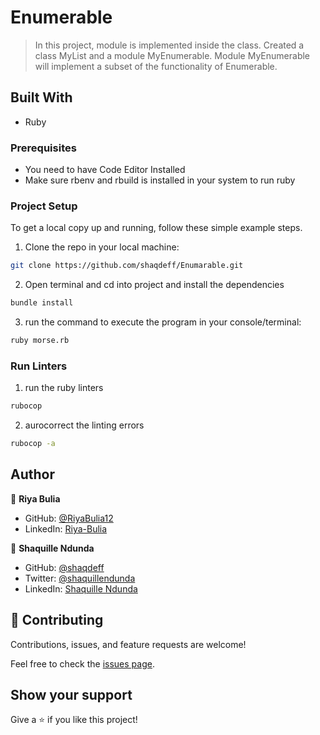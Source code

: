 # Enumerable

> In this project, module is implemented inside the class. Created a class MyList and a module MyEnumerable. Module MyEnumerable will implement a subset of the functionality of Enumerable.

## Built With

- Ruby

### Prerequisites

- You need to have Code Editor Installed
- Make sure rbenv and rbuild is installed in your system to run ruby

### Project Setup

To get a local copy up and running, follow these simple example steps.

1. Clone the repo in your local machine:
```bash
git clone https://github.com/shaqdeff/Enumarable.git
```
2. Open terminal and cd into project and install the dependencies
```bash
bundle install
```

3. run the command to execute the program in your console/terminal:
```bash
ruby morse.rb
```

### Run Linters
1. run the ruby  linters
```bash
rubocop
```

2. aurocorrect the linting errors
```bash
rubocop -a
```


## Author

👤 **Riya Bulia**

- GitHub: [@RiyaBulia12](https://github.com/RiyaBulia12)
- LinkedIn: [Riya-Bulia](https://linkedin.com/in/riya-bulia)

👤 **Shaquille Ndunda**

- GitHub: [@shaqdeff](https://github.com/shaqdeff)
- Twitter: [@shaquillendunda](https://twitter.com/shaquillendunda)
- LinkedIn: [Shaquille Ndunda](https://www.linkedin.com/in/shaquille-ndunda-b13a95107/)

## 🤝 Contributing

Contributions, issues, and feature requests are welcome!

Feel free to check the [issues page](../../issues/).

## Show your support

Give a ⭐️ if you like this project!

